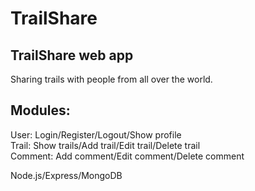 # TrailShare
## TrailShare web app
Sharing trails with people from all over the world.  

## Modules:  
User: Login/Register/Logout/Show profile  
Trail: Show trails/Add trail/Edit trail/Delete trail  
Comment: Add comment/Edit comment/Delete comment  
  
Node.js/Express/MongoDB
